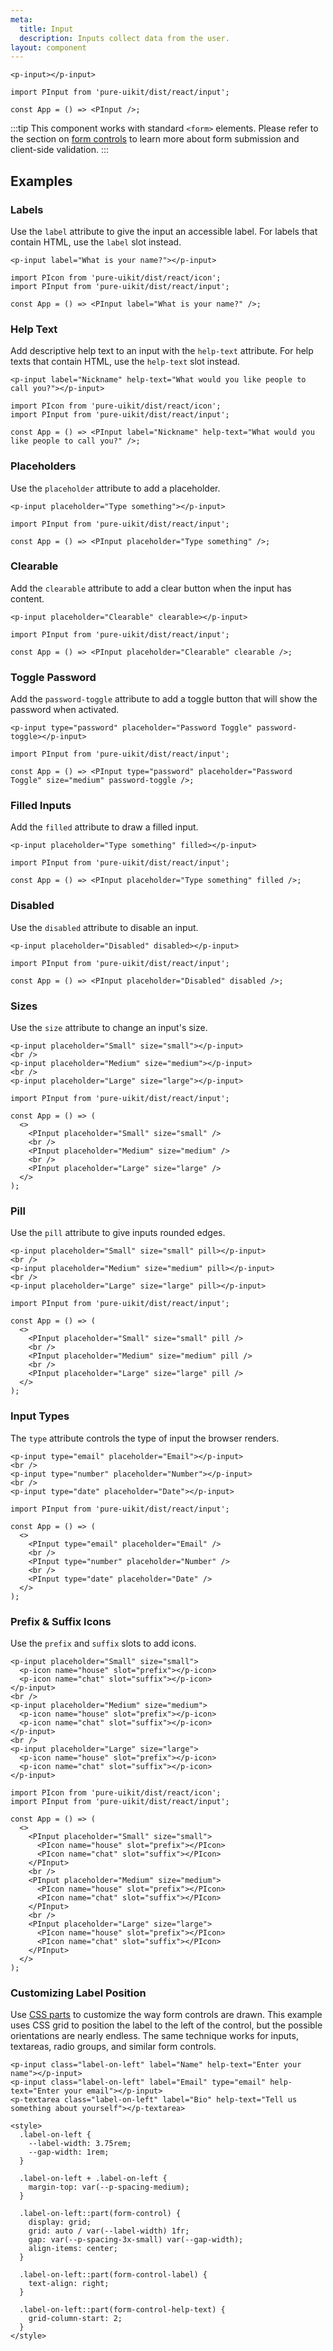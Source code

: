 ```yaml
---
meta:
  title: Input
  description: Inputs collect data from the user.
layout: component
---
```


```html:preview
<p-input></p-input>
```

```jsx:react
import PInput from 'pure-uikit/dist/react/input';

const App = () => <PInput />;
```

:::tip
This component works with standard `<form>` elements. Please refer to the section on [form controls](/getting-started/form-controls) to learn more about form submission and client-side validation.
:::

## Examples

### Labels

Use the `label` attribute to give the input an accessible label. For labels that contain HTML, use the `label` slot instead.

```html:preview
<p-input label="What is your name?"></p-input>
```

```jsx:react
import PIcon from 'pure-uikit/dist/react/icon';
import PInput from 'pure-uikit/dist/react/input';

const App = () => <PInput label="What is your name?" />;
```

### Help Text

Add descriptive help text to an input with the `help-text` attribute. For help texts that contain HTML, use the `help-text` slot instead.

```html:preview
<p-input label="Nickname" help-text="What would you like people to call you?"></p-input>
```

```jsx:react
import PIcon from 'pure-uikit/dist/react/icon';
import PInput from 'pure-uikit/dist/react/input';

const App = () => <PInput label="Nickname" help-text="What would you like people to call you?" />;
```

### Placeholders

Use the `placeholder` attribute to add a placeholder.

```html:preview
<p-input placeholder="Type something"></p-input>
```

```jsx:react
import PInput from 'pure-uikit/dist/react/input';

const App = () => <PInput placeholder="Type something" />;
```

### Clearable

Add the `clearable` attribute to add a clear button when the input has content.

```html:preview
<p-input placeholder="Clearable" clearable></p-input>
```

```jsx:react
import PInput from 'pure-uikit/dist/react/input';

const App = () => <PInput placeholder="Clearable" clearable />;
```

### Toggle Password

Add the `password-toggle` attribute to add a toggle button that will show the password when activated.

```html:preview
<p-input type="password" placeholder="Password Toggle" password-toggle></p-input>
```

```jsx:react
import PInput from 'pure-uikit/dist/react/input';

const App = () => <PInput type="password" placeholder="Password Toggle" size="medium" password-toggle />;
```

### Filled Inputs

Add the `filled` attribute to draw a filled input.

```html:preview
<p-input placeholder="Type something" filled></p-input>
```

```jsx:react
import PInput from 'pure-uikit/dist/react/input';

const App = () => <PInput placeholder="Type something" filled />;
```

### Disabled

Use the `disabled` attribute to disable an input.

```html:preview
<p-input placeholder="Disabled" disabled></p-input>
```

```jsx:react
import PInput from 'pure-uikit/dist/react/input';

const App = () => <PInput placeholder="Disabled" disabled />;
```

### Sizes

Use the `size` attribute to change an input's size.

```html:preview
<p-input placeholder="Small" size="small"></p-input>
<br />
<p-input placeholder="Medium" size="medium"></p-input>
<br />
<p-input placeholder="Large" size="large"></p-input>
```

```jsx:react
import PInput from 'pure-uikit/dist/react/input';

const App = () => (
  <>
    <PInput placeholder="Small" size="small" />
    <br />
    <PInput placeholder="Medium" size="medium" />
    <br />
    <PInput placeholder="Large" size="large" />
  </>
);
```

### Pill

Use the `pill` attribute to give inputs rounded edges.

```html:preview
<p-input placeholder="Small" size="small" pill></p-input>
<br />
<p-input placeholder="Medium" size="medium" pill></p-input>
<br />
<p-input placeholder="Large" size="large" pill></p-input>
```

```jsx:react
import PInput from 'pure-uikit/dist/react/input';

const App = () => (
  <>
    <PInput placeholder="Small" size="small" pill />
    <br />
    <PInput placeholder="Medium" size="medium" pill />
    <br />
    <PInput placeholder="Large" size="large" pill />
  </>
);
```

### Input Types

The `type` attribute controls the type of input the browser renders.

```html:preview
<p-input type="email" placeholder="Email"></p-input>
<br />
<p-input type="number" placeholder="Number"></p-input>
<br />
<p-input type="date" placeholder="Date"></p-input>
```

```jsx:react
import PInput from 'pure-uikit/dist/react/input';

const App = () => (
  <>
    <PInput type="email" placeholder="Email" />
    <br />
    <PInput type="number" placeholder="Number" />
    <br />
    <PInput type="date" placeholder="Date" />
  </>
);
```

### Prefix & Suffix Icons

Use the `prefix` and `suffix` slots to add icons.

```html:preview
<p-input placeholder="Small" size="small">
  <p-icon name="house" slot="prefix"></p-icon>
  <p-icon name="chat" slot="suffix"></p-icon>
</p-input>
<br />
<p-input placeholder="Medium" size="medium">
  <p-icon name="house" slot="prefix"></p-icon>
  <p-icon name="chat" slot="suffix"></p-icon>
</p-input>
<br />
<p-input placeholder="Large" size="large">
  <p-icon name="house" slot="prefix"></p-icon>
  <p-icon name="chat" slot="suffix"></p-icon>
</p-input>
```

```jsx:react
import PIcon from 'pure-uikit/dist/react/icon';
import PInput from 'pure-uikit/dist/react/input';

const App = () => (
  <>
    <PInput placeholder="Small" size="small">
      <PIcon name="house" slot="prefix"></PIcon>
      <PIcon name="chat" slot="suffix"></PIcon>
    </PInput>
    <br />
    <PInput placeholder="Medium" size="medium">
      <PIcon name="house" slot="prefix"></PIcon>
      <PIcon name="chat" slot="suffix"></PIcon>
    </PInput>
    <br />
    <PInput placeholder="Large" size="large">
      <PIcon name="house" slot="prefix"></PIcon>
      <PIcon name="chat" slot="suffix"></PIcon>
    </PInput>
  </>
);
```

### Customizing Label Position

Use [CSS parts](#css-parts) to customize the way form controls are drawn. This example uses CSS grid to position the label to the left of the control, but the possible orientations are nearly endless. The same technique works for inputs, textareas, radio groups, and similar form controls.

```html:preview
<p-input class="label-on-left" label="Name" help-text="Enter your name"></p-input>
<p-input class="label-on-left" label="Email" type="email" help-text="Enter your email"></p-input>
<p-textarea class="label-on-left" label="Bio" help-text="Tell us something about yourself"></p-textarea>

<style>
  .label-on-left {
    --label-width: 3.75rem;
    --gap-width: 1rem;
  }

  .label-on-left + .label-on-left {
    margin-top: var(--p-spacing-medium);
  }

  .label-on-left::part(form-control) {
    display: grid;
    grid: auto / var(--label-width) 1fr;
    gap: var(--p-spacing-3x-small) var(--gap-width);
    align-items: center;
  }

  .label-on-left::part(form-control-label) {
    text-align: right;
  }

  .label-on-left::part(form-control-help-text) {
    grid-column-start: 2;
  }
</style>
```
